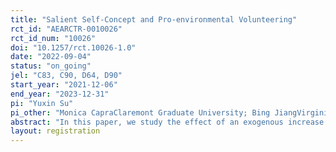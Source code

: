 ```yaml
---
title: "Salient Self-Concept and Pro-environmental Volunteering"
rct_id: "AEARCTR-0010026"
rct_id_num: "10026"
doi: "10.1257/rct.10026-1.0"
date: "2022-09-04"
status: "on_going"
jel: "C83, C90, D64, D90"
start_year: "2021-12-06"
end_year: "2023-12-31"
pi: "Yuxin Su"
pi_other: "Monica CapraClaremont Graduate University; Bing JiangVirginia Military Institute"
abstract: "In this paper, we study the effect of an exogenous increase in the salience of pro-environmental self-concept on the willingness to contribute effort to a carbon abatement program. We designed an online experiment that consisted of two surveys, two days apart. In the first survey, we measured participants pro-environmental attitudes and behaviors to build a pro-environmental score. In addition, we included a task to measure participants' concern about image. In the second survey, participants were randomly assigned to a treatment where they received the pro-environmental score (salient self-concept) or no score (control). We find that participants in the treatment group are about 12% more likely to contribute effort for carbon abatement than those in the control group. Consistent with our hypothesis, the effect of salient self-concept is larger among participants who are more image concerned. In addition, participants who regard themselves with higher pro-environmental levels (those with higher pro-environmental scores in our study) are more likely to volunteer, and the pro-environmental score mediates the effects of education and personality traits on volunteering."
layout: registration
---
```


